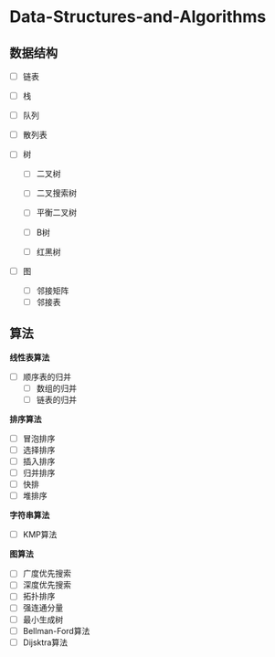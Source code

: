 # Data-Structures-and-Algorithms

## 数据结构

- [ ] 链表

- [ ] 栈

- [ ] 队列

- [ ] 散列表

- [ ] 树
  - [ ] 二叉树
  - [ ] 二叉搜索树
  - [ ] 平衡二叉树
  
  - [ ] B树
  - [ ] 红黑树
  
- [ ] 图
  - [ ] 邻接矩阵
  - [ ] 邻接表

## 算法

**线性表算法**

- [ ] 顺序表的归并
  - [ ] 数组的归并
  - [ ] 链表的归并

**排序算法**

- [ ] 冒泡排序
- [ ] 选择排序
- [ ] 插入排序
- [ ] 归并排序
- [ ] 快排
- [ ] 堆排序

**字符串算法**

- [ ] KMP算法

**图算法**

- [ ] 广度优先搜索
- [ ] 深度优先搜索
- [ ] 拓扑排序
- [ ] 强连通分量
- [ ] 最小生成树
- [ ] Bellman-Ford算法
- [ ] Dijsktra算法
